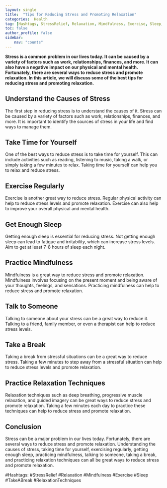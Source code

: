 ```yaml
---
layout: single
title:  "Tips for Reducing Stress and Promoting Relaxation"
categories:  Health
tag: [Hashtags, StressRelief, Relaxation, Mindfulness, Exercise, Sleep, TakeABreak, RelaxationTechniques, ]
toc: false
author_profile: false
sidebar:
    nav: "counts"
---
```

    
**Stress is a common problem in our lives today. It can be caused by a variety of factors such as work, relationships, finances, and more. It can also have a negative impact on our physical and mental health. Fortunately, there are several ways to reduce stress and promote relaxation. In this article, we will discuss some of the best tips for reducing stress and promoting relaxation.**

## Understand the Causes of Stress

The first step in reducing stress is to understand the causes of it. Stress can be caused by a variety of factors such as work, relationships, finances, and more. It is important to identify the sources of stress in your life and find ways to manage them.

## Take Time for Yourself

One of the best ways to reduce stress is to take time for yourself. This can include activities such as reading, listening to music, taking a walk, or simply taking a few minutes to relax. Taking time for yourself can help you to relax and reduce stress.

## Exercise Regularly

Exercise is another great way to reduce stress. Regular physical activity can help to reduce stress levels and promote relaxation. Exercise can also help to improve your overall physical and mental health.

## Get Enough Sleep

Getting enough sleep is essential for reducing stress. Not getting enough sleep can lead to fatigue and irritability, which can increase stress levels. Aim to get at least 7-8 hours of sleep each night.

## Practice Mindfulness

Mindfulness is a great way to reduce stress and promote relaxation. Mindfulness involves focusing on the present moment and being aware of your thoughts, feelings, and sensations. Practicing mindfulness can help to reduce stress and promote relaxation.

## Talk to Someone

Talking to someone about your stress can be a great way to reduce it. Talking to a friend, family member, or even a therapist can help to reduce stress levels.

## Take a Break

Taking a break from stressful situations can be a great way to reduce stress. Taking a few minutes to step away from a stressful situation can help to reduce stress levels and promote relaxation.

## Practice Relaxation Techniques

Relaxation techniques such as deep breathing, progressive muscle relaxation, and guided imagery can be great ways to reduce stress and promote relaxation. Taking a few minutes each day to practice these techniques can help to reduce stress and promote relaxation.

## Conclusion

Stress can be a major problem in our lives today. Fortunately, there are several ways to reduce stress and promote relaxation. Understanding the causes of stress, taking time for yourself, exercising regularly, getting enough sleep, practicing mindfulness, talking to someone, taking a break, and practicing relaxation techniques can all be great ways to reduce stress and promote relaxation. 

#Hashtags: #StressRelief #Relaxation #Mindfulness #Exercise #Sleep #TakeABreak #RelaxationTechniques